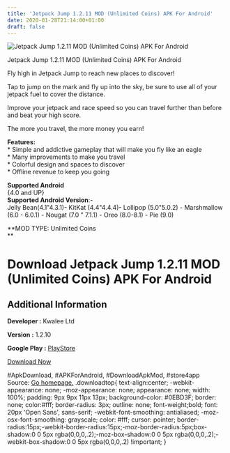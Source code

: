 ```yaml
---
title: 'Jetpack Jump 1.2.11 MOD (Unlimited Coins) APK For Android'
date: 2020-01-28T21:14:00+01:00
draft: false
---
```


![Jetpack Jump 1.2.11 MOD (Unlimited Coins) APK For Android](https://i2.wp.com/apkhome.net/wp-content/uploads/2020/01/Jetpack-Jump-1.2.11-MOD-Unlimited-Coins.png "Jetpack Jump 1.2.11 MOD (Unlimited Coins) APK For Android")

  

Jetpack Jump 1.2.11 MOD (Unlimited Coins) APK For Android

Fly high in Jetpack Jump to reach new places to discover!

Tap to jump on the mark and fly up into the sky, be sure to use all of your jetpack fuel to cover the distance.

Improve your jetpack and race speed so you can travel further than before and beat your high score.

The more you travel, the more money you earn!

**Features:**  
\* Simple and addictive gameplay that will make you fly like an eagle  
\* Many improvements to make you travel  
\* Colorful design and spaces to discover  
\* Offline revenue to keep you going

**Supported Android**  
{4.0 and UP}  
**Supported Android Version**:-  
Jelly Bean(4.1"4.3.1)- KitKat (4.4"4.4.4)- Lollipop (5.0"5.0.2) - Marshmallow (6.0 - 6.0.1) - Nougat (7.0 " 7.1.1) - Oreo (8.0-8.1) - Pie (9.0)

**MOD TYPE: Unlimited Coins  
**

Download Jetpack Jump 1.2.11 MOD (Unlimited Coins) APK For Android
==================================================================

Additional Information
----------------------

**Developer :** Kwalee Ltd

**Version :** 1.2.10

**Google Play :** [PlayStore](https://play.google.com/store/apps/details?id=com.kwalee.jetpackjump)

  

[Download Now](https://store4app.co/post/jetpack-jump-1-2-11-mod-unlimited-coins-apk-for-android_1580242107)

  
#ApkDownload, #APKForAndroid, #DownloadApkMod, #store4app  
Source: [Go homepage.](https://store4app.co/post/jetpack-jump-1-2-11-mod-unlimited-coins-apk-for-android_1580242107) .downloadtop{ text-align:center; -webkit-appearance: none; -moz-appearance: none; appearance: none; width: 100%; padding: 9px 9px 11px 13px; background-color: #0EBD3F; border: none; color:#fff; border-radius: 3px; outline: none; font-weight;bold; font: 20px 'Open Sans', sans-serif; -webkit-font-smoothing: antialiased; -moz-osx-font-smoothing: grayscale; color: #fff; cursor: pointer; border-radius:15px;-webkit-border-radius:15px;-moz-border-radius:5px;box-shadow:0 0 5px rgba(0,0,0,.2);-moz-box-shadow:0 0 5px rgba(0,0,0,.2);-webkit-box-shadow:0 0 5px rgba(0,0,0,.2) !important; }